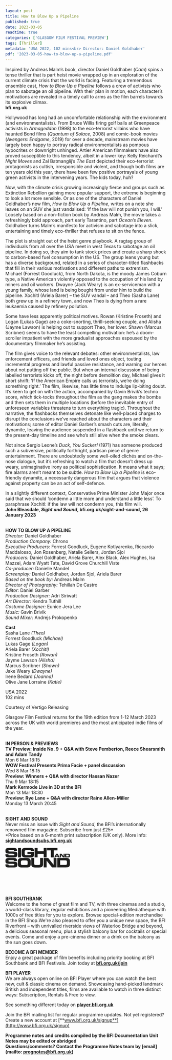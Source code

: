 ```yaml
---
layout: post
title: How to Blow Up a Pipeline
published: true
date: 2023-03-05
readtime: true
categories: ['GLASGOW FILM FESTIVAL PREVIEW']
tags: [Thriller]
metadata: 'USA 2022, 102 mins<br> Director: Daniel Goldhaber'
pdf: '2023-03-05-how-to-blow-up-a-pipeline.pdf'
---
```


Inspired by Andreas Malm’s book, director Daniel Goldhaber (_Cam_) spins a tense thriller that is part heist movie wrapped up in an exploration of the current climate crisis that the world is facing. Featuring a tremendous ensemble cast, _How to Blow Up a Pipeline_ follows a crew of activists who plan to sabotage an oil pipeline. With their plan in motion, each character’s motivations are revealed in a timely call to arms as the film barrels towards its explosive climax.  
**bfi.org.uk**

Hollywood has long had an uncomfortable relationship with the environment (and environmentalists). From Bruce Willis firing golf balls at Greenpeace activists in _Armageddon_ (1998) to the eco-terrorist villains who have haunted Bond films (_Quantum of Solace_, 2008) and comic-book movies (_Avengers: Endgame_, 2019) for over a decade, mainstream movies have largely been happy to portray radical environmentalists as pompous hypocrites or downright unhinged. Artier American filmmakers have also proved susceptible to this tendency, albeit in a lower key: Kelly Reichardt’s _Night Moves_ and Zal Batmanglij’s _The East_ depicted their eco-terrorist protagonists as cultish, irresponsible and violent, and though both films are ten years old this year, there have been few positive portrayals of young green activists in the intervening years. The kids today, huh?

Now, with the climate crisis growing increasingly fierce and groups such as Extinction Rebellion gaining more popular support, the extreme is beginning to look a lot more sensible. Or as one of the characters of Daniel Goldhaber’s new film, _How to Blow Up a Pipeline_, writes on a note she leaves on an SUV she just vandalised: ‘If the law will not punish you, I will.’ Loosely based on a non-fiction book by Andreas Malm, the movie takes a refreshingly bold approach, part early Tarantino, part _Ocean’s Eleven_. Goldhaber turns Malm’s manifesto for activism and sabotage into a slick, entertaining and timely eco-thriller that refuses to sit on the fence.

The plot is straight out of the heist genre playbook. A ragtag group of individuals from all over the USA meet in west Texas to sabotage an oil pipeline. In doing so, they aim to tank stock prices and create a sharp shock to carbon-based fuel consumption in the US. The group leans young but has a diverse background, related in a series of character-titled flashbacks that fill in their various motivations and different paths to extremism. Michael (Forrest Goodluck), from North Dakota, is the moody James Coburn type, a Native American violently opposed to the occupation of his land by miners and oil workers. Dwayne (Jack Weary) is an ex-serviceman with a young family, whose land is being bought from under him to build the pipeline. Xochitl (Ariela Barer) – the SUV vandal – and Theo (Sasha Lane) both grew up in a refinery town, and now Theo is dying from a rare leukaemia caused by refinery pollution.

Some have less apparently political motives. Rowan (Kristine Froseth) and Logan (Lukas Gage) are a coke-snorting, thrill-seeking couple, and Alisha (Jayme Lawson) is helping out to support Theo, her lover. Shawn (Marcus Scribner) seems to have the least compelling motivation: he’s a doom-scroller impatient with the more gradualist approaches espoused by the documentary filmmaker he’s assisting.

The film gives voice to the relevant debates: other environmentalists, law enforcement officers, and friends and loved ones object, touting incremental progress and lawful passive resistance, and warning our heroes about not putting off the public. But when an internal discussion of being labelled terrorists kicks off, the night before demolition day, Michael gives it short shrift: ‘If the American Empire calls us terrorists, we’re doing something right.’ The film, likewise, has little time to indulge lip-biting doubt. It’s keen to get on with the action, accompanied by Gavin Brivik’s techno score, which tick-tocks throughout the film as the gang makes the bombs and then sets them in multiple locations (before the inevitable entry of unforeseen variables threatens to turn everything tragic). Throughout the narrative, the flashbacks themselves detonate like well-placed charges to disrupt the conclusions we’ve reached about the characters and their motivations; some of editor Daniel Garber’s smash cuts are, literally, dynamite, leaving the audience suspended in a flashback until we return to the present-day timeline and see who’s still alive when the smoke clears.

Not since Sergio Leone’s _Duck, You Sucker!_ (1971) has someone produced such a subversive, politically forthright, partisan piece of genre entertainment. There are undoubtedly some well-oiled clichés and on-the-nose dialogue, but it’s refreshing to watch a film that doesn’t dress up weary, unimaginative irony as political sophistication. It means what it says; fire alarms aren’t meant to be subtle. _How to Blow Up a Pipeline_ is eco-friendly dynamite, a necessarily dangerous film that argues that violence against property can be an act of  self-defence.

In a slightly different context, Conservative Prime Minister John Major once said that we should ‘condemn a little more and understand a little less’. To paraphrase Xochitl: if the law will not condemn you, this film will.  
**John Bleasdale, _Sight and Sound_, bfi.org.uk/sight-and-sound, 26 January 2023**
<br><br>

**HOW TO BLOW UP A PIPELINE**<br>
_Director:_ Daniel Goldhaber<br>
_Production Company:_ Chrono<br>
_Executive Producers:_ Forrest Goodluck,  Eugene Kotlyarenko, Riccardo Maddalosso,  Jon Rosenberg, Natalie Sellers, Jordan Sjol<br>
_Producers:_ Daniel Goldhaber, Ariela Barer,  Alex Black, Alex Hughes, Isa Mazzei,  Adam Wyatt Tate, David Grove Churchill Viste<br>
_Co-producer:_ Danielle Mandel<br>
_Screenplay:_ Daniel Goldhaber, Jordan Sjol,  Ariela Barer<br>
_Based on the book by:_ Andreas Malm<br>
_Director of Photography:_ Tehillah De Castro<br>
_Editor:_ Daniel Garber<br>
_Production Designer:_ Adri Siriwatt<br>
_Art Director:_ Kendra Tuthill<br>
_Costume Designer:_ Eunice Jera Lee<br>
_Music:_ Gavin Brivik<br>
_Sound Mixer:_ Andrejs Prokopenko<br>

**Cast**<br>
Sasha Lane _(Theo)_<br>
Forrest Goodluck _(Michael)_<br>
Lukas Gage _(Logan)_<br>
Ariela Barer _(Xochitl)_<br>
Kristine Froseth _(Rowan)_<br>
Jayme Lawson _(Alisha)_<br>
Marcus Scribner _(Shawn)_<br>
Jake Weary _(Dwayne)_<br>
Irene Bedard _(Joanna)_<br>
Olive Jane Lorraine _(Katie)_<br>

USA 2022<br>
102 mins

Courtesy of Vertigo Releasing

Glasgow Film Festival returns for the 19th edition from 1-12 March 2023 across the UK with world premieres and the most anticipated indie films of the year.<br><br>


**IN PERSON & PREVIEWS**<br>
**TV Preview: Inside No. 9 + Q&A with Steve Pemberton, Reece Shearsmith and Adam Tandy**<br>
Mon 6 Mar 18:15<br>
**WOW Festival Presents Prima Facie  + panel discussion**<br>
Wed 8 Mar 18:15<br>
**Preview: Winners + Q&A with director  Hassan Nazer**<br>
Thu 9 Mar 18:15<br>
**Mark Kermode Live in 3D at the BFI**<br>
Mon 13 Mar 18:30<br>
**Preview: Rye Lane + Q&A with director  Raine Allen-Miller**<br>
Monday 13 March 20:45<br>
<br>

**SIGHT AND SOUND**<br>
Never miss an issue with _Sight and Sound_, the BFI’s internationally renowned film magazine. Subscribe from just £25*<br>
*Price based on a 6-month print subscription (UK only). More info: [**sightandsoundsubs.bfi.org.uk**](https://sightandsoundsubs.bfi.org.uk/subscribe)

<img style="float: left;" src="/img/sight-and-sound.jpg" width="40%" height="40%"><br><br><br><br><br><br><br><br>

**BFI SOUTHBANK**  
Welcome to the home of great film and TV, with three cinemas and a studio, a world-class library, regular exhibitions and a pioneering Mediatheque with 1000s of free titles for you to explore. Browse special-edition merchandise in the BFI Shop.We&#39;re also pleased to offer you a unique new space, the BFI Riverfront – with unrivalled riverside views of Waterloo Bridge and beyond, a delicious seasonal menu, plus a stylish balcony bar for cocktails or special events. Come and enjoy a pre-cinema dinner or a drink on the balcony as the sun goes down.  

**BECOME A BFI MEMBER**  
Enjoy a great package of film benefits including priority booking at BFI Southbank and BFI Festivals. Join today at [**bfi.org.uk/join**](http://www.bfi.org.uk/join)  

**BFI PLAYER**  
 We are always open online on BFI Player where you can watch the best new, cult &amp; classic cinema on demand. Showcasing hand-picked landmark British and independent titles, films are available to watch in three distinct ways: Subscription, Rentals &amp; Free to view.  

See something different today on [**player.bfi.org.uk**](https://player.bfi.org.uk)  

Join the BFI mailing list for regular programme updates. Not yet registered? Create a new account at [**www.bfi.org.uk/signup**](http://www.bfi.org.uk/signup)

**Programme notes and credits compiled by the BFI Documentation Unit  
Notes may be edited or abridged  
Questions/comments? Contact the Programme Notes team by [email](mailto: prognotes@bfi.org.uk)**

<!--stackedit_data:
eyJoaXN0b3J5IjpbLTE1NzI0NDQ0NjJdfQ==
-->
